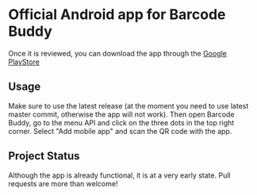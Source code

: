 # Official Android app for Barcode Buddy

Once it is reviewed, you can download the app through the [Google PlayStore](https://play.google.com/store/apps/details?id=de.bulling.barcodebuddyscanner)


## Usage

Make sure to use the latest release (at the moment you need to use latest master commit, otherwise the app will not work). Then open Barcode Buddy, go to the menu API and click on the three dots in the top right corner. Select "Add mobile app" and scan the QR code with the app.


## Project Status

Although the app is already functional, it is at a very early state. Pull requests are more than welcome!
